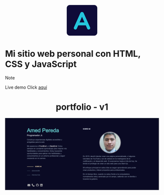 <div align="center">
  <img alt="Logo" src="./assets/img/icon-sb-r.png" width="100" />
</div>

# Mi sitio web personal con HTML, CSS y JavaScript

> [!NOTE]
> Live demo
> Click [aquí](https://amed-dev.github.io/portfolio/)

<h1 align="center">
  portfolio - v1
</h1>

![demo](./assets/img/prev-vw.png)
